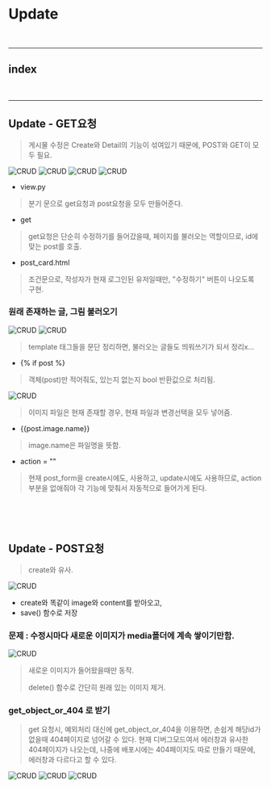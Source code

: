 # Update

<br>

---

## index



<br>

---

## Update - GET요청
> 게시물 수정은 Create와 Detail의 기능이 섞여있기 때문에, POST와 GET이 모두 필요.

![CRUD](/Image/Django/r25.PNG)
![CRUD](/Image/Django/u1.PNG)
![CRUD](/Image/Django/u2.PNG)
![CRUD](/Image/Django/u3.PNG)

* view.py
> 분기 문으로 get요청과 post요청을 모두 만들어준다.
* get
> get요청은 단순히 수정하기를 들어갔을때, 페이지를 불러오는 역할이므로, id에 맞는 post를 호출.
* post_card.html
> 조건문으로, 작성자가 현재 로그인된 유저일때만, "수정하기" 버튼이 나오도록 구현.

### 원래 존재하는 글, 그림 불러오기

![CRUD](/Image/Django/u4.PNG)
![CRUD](/Image/Django/u5.PNG)
> template 태그들을 문단 정리하면, 불러오는 글들도 띄워쓰기가 되서 정리x...

* {% if post %}
> 객체(post)만 적어줘도, 있는지 없는지 bool 반환값으로 처리됨.

![CRUD](/Image/Django/u6.PNG)

> 이미지 파일은 현재 존재할 경우, 현재 파일과 변경선택을 모두 넣어줌.

* {{post.image.name}}
> image.name은 파일명을 뜻함.

* action = ""
> 현재 post_form을 create시에도, 사용하고, update시에도 사용하므로, action부분을 없애줘야 각 기능에 맞춰서 자동적으로 들어가게 된다.

<br>
<br>
<br>


## Update - POST요청
> create와 유사.

![CRUD](/Image/Django/u7.PNG)

* create와 똑같이 image와 content를 받아오고,
* save() 함수로 저장

### 문제 : 수정시마다 새로운 이미지가 media폴더에 계속 쌓이기만함.

![CRUD](/Image/Django/u8.PNG)

> 새로운 이미지가 들어왔을때만 동작.
> 
> delete() 함수로 간단히 원래 있는 이미지 제거.


### get_object_or_404 로 받기

> get 요청시, 예외처리 대신에
> get_object_or_404을 이용하면, 손쉽게 해당id가 없을때 404페이지로 넘어갈 수 있다.
> 현재 디버그모드여서 에러창과 유사한 404페이지가 나오는데, 나중에 배포시에는 404페이지도 따로 만들기 때문에, 에러창과 다르다고 할 수 있다.

![CRUD](/Image/Django/u9.PNG)
![CRUD](/Image/Django/u10.PNG)
![CRUD](/Image/Django/u11.PNG)
